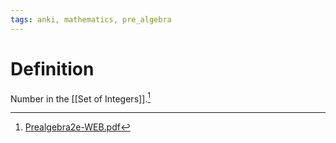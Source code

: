 ```yaml
---
tags: anki, mathematics, pre_algebra
---
```


# Definition

Number in the [[Set of Integers]].[^1]

[^1]: [Prealgebra2e-WEB.pdf](zotero://open-pdf/library/items/W4QW2QZI?page=197)